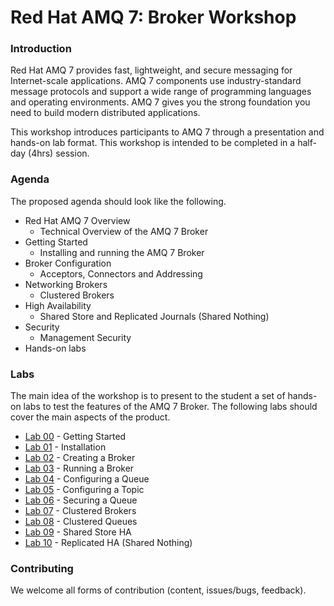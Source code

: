 Red Hat AMQ 7: Broker Workshop
===

### Introduction
Red Hat AMQ 7 provides fast, lightweight, and secure messaging for Internet-scale applications. AMQ 7 components use industry-standard message protocols and support a wide range of programming languages and operating environments. AMQ 7 gives you the strong foundation you need to build modern distributed applications.

This workshop introduces participants to AMQ 7 through a presentation and hands-on lab format. This workshop is intended to be completed in a half-day (4hrs) session.

### Agenda
The proposed agenda should look like the following.
* Red Hat AMQ 7 Overview
  * Technical Overview of the AMQ 7 Broker
* Getting Started
  * Installing and running the AMQ 7 Broker
* Broker Configuration
  * Acceptors, Connectors and Addressing
* Networking Brokers
  * Clustered Brokers
* High Availability
  * Shared Store and Replicated Journals (Shared Nothing)
* Security
  * Management Security
* Hands-on labs

### Labs
The main idea of the workshop is to present to the student a set of hands-on labs to test the features of the AMQ 7 Broker. The following labs should cover the main aspects of the product.
* [Lab 00](labs/lab00-getting-started.md) - Getting Started
* [Lab 01](labs/lab01-installation.md) - Installation
* [Lab 02](labs/lab02-creating-a-broker-instance.md) - Creating a Broker
* [Lab 03](labs/lab03-running-a-broker-instance.md) - Running a Broker
* [Lab 04](labs/lab04-configuring-a-queue.md) - Configuring a Queue
* [Lab 05](labs/lab05-configuring-a-topic.md) - Configuring a Topic
* [Lab 06](labs/lab06-securing-a-queue.md) - Securing a Queue
* [Lab 07](labs/lab07-clustered-brokers.md) - Clustered Brokers
* [Lab 08](labs/lab08-clustered-queue.md) - Clustered Queues
* [Lab 09](labs/lab09-shared-store.md) - Shared Store HA
* [Lab 10](labs/lab10-shared-nothing.md) - Replicated HA (Shared Nothing)

### Contributing

We welcome all forms of contribution (content, issues/bugs, feedback).
